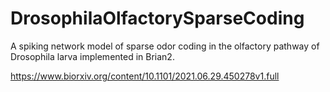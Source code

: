 # DrosophilaOlfactorySparseCoding
A spiking network model of sparse odor coding in the olfactory pathway of Drosophila larva implemented in Brian2. 

https://www.biorxiv.org/content/10.1101/2021.06.29.450278v1.full
